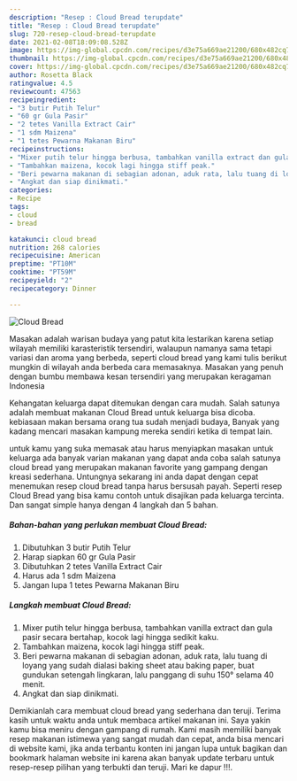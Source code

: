 ```yaml
---
description: "Resep : Cloud Bread terupdate"
title: "Resep : Cloud Bread terupdate"
slug: 720-resep-cloud-bread-terupdate
date: 2021-02-08T18:09:08.528Z
image: https://img-global.cpcdn.com/recipes/d3e75a669ae21200/680x482cq70/cloud-bread-foto-resep-utama.jpg
thumbnail: https://img-global.cpcdn.com/recipes/d3e75a669ae21200/680x482cq70/cloud-bread-foto-resep-utama.jpg
cover: https://img-global.cpcdn.com/recipes/d3e75a669ae21200/680x482cq70/cloud-bread-foto-resep-utama.jpg
author: Rosetta Black
ratingvalue: 4.5
reviewcount: 47563
recipeingredient:
- "3 butir Putih Telur"
- "60 gr Gula Pasir"
- "2 tetes Vanilla Extract Cair"
- "1 sdm Maizena"
- "1 tetes Pewarna Makanan Biru"
recipeinstructions:
- "Mixer putih telur hingga berbusa, tambahkan vanilla extract dan gula pasir secara bertahap, kocok lagi hingga sedikit kaku."
- "Tambahkan maizena, kocok lagi hingga stiff peak."
- "Beri pewarna makanan di sebagian adonan, aduk rata, lalu tuang di loyang yang sudah dialasi baking sheet atau baking paper, buat gundukan setengah lingkaran, lalu panggang di suhu 150° selama 40 menit."
- "Angkat dan siap dinikmati."
categories:
- Recipe
tags:
- cloud
- bread

katakunci: cloud bread 
nutrition: 268 calories
recipecuisine: American
preptime: "PT10M"
cooktime: "PT59M"
recipeyield: "2"
recipecategory: Dinner

---
```



![Cloud Bread](https://img-global.cpcdn.com/recipes/d3e75a669ae21200/680x482cq70/cloud-bread-foto-resep-utama.jpg)

Masakan adalah warisan budaya yang patut kita lestarikan karena setiap wilayah memiliki karasteristik tersendiri, walaupun namanya sama tetapi variasi dan aroma yang berbeda, seperti cloud bread yang kami tulis berikut mungkin di wilayah anda berbeda cara memasaknya. Masakan yang penuh dengan bumbu membawa kesan tersendiri yang merupakan keragaman Indonesia

Kehangatan keluarga dapat ditemukan dengan cara mudah. Salah satunya adalah membuat makanan Cloud Bread untuk keluarga bisa dicoba. kebiasaan makan bersama orang tua sudah menjadi budaya, Banyak yang kadang mencari masakan kampung mereka sendiri ketika di tempat lain.



untuk kamu yang suka memasak atau harus menyiapkan masakan untuk keluarga ada banyak varian makanan yang dapat anda coba salah satunya cloud bread yang merupakan makanan favorite yang gampang dengan kreasi sederhana. Untungnya sekarang ini anda dapat dengan cepat menemukan resep cloud bread tanpa harus bersusah payah.
Seperti resep Cloud Bread yang bisa kamu contoh untuk disajikan pada keluarga tercinta. Dan sangat simple hanya dengan 4 langkah dan 5 bahan.


<!--inarticleads1-->

##### Bahan-bahan yang perlukan membuat Cloud Bread:

1. Dibutuhkan 3 butir Putih Telur
1. Harap siapkan 60 gr Gula Pasir
1. Dibutuhkan 2 tetes Vanilla Extract Cair
1. Harus ada 1 sdm Maizena
1. Jangan lupa 1 tetes Pewarna Makanan Biru




<!--inarticleads2-->

##### Langkah membuat  Cloud Bread:

1. Mixer putih telur hingga berbusa, tambahkan vanilla extract dan gula pasir secara bertahap, kocok lagi hingga sedikit kaku.
1. Tambahkan maizena, kocok lagi hingga stiff peak.
1. Beri pewarna makanan di sebagian adonan, aduk rata, lalu tuang di loyang yang sudah dialasi baking sheet atau baking paper, buat gundukan setengah lingkaran, lalu panggang di suhu 150° selama 40 menit.
1. Angkat dan siap dinikmati.




Demikianlah cara membuat cloud bread yang sederhana dan teruji. Terima kasih untuk waktu anda untuk membaca artikel makanan ini. Saya yakin kamu bisa meniru dengan gampang di rumah. Kami masih memiliki banyak resep makanan istimewa yang sangat mudah dan cepat, anda bisa mencari di website kami, jika anda terbantu konten ini jangan lupa untuk bagikan dan bookmark halaman website ini karena akan banyak update terbaru untuk resep-resep pilihan yang terbukti dan teruji. Mari ke dapur !!!. 
